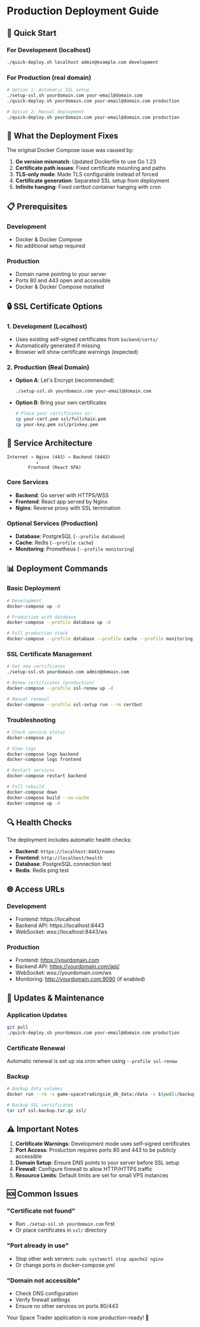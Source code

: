 # Production Deployment Guide

## 🚀 Quick Start

### For Development (localhost)
```bash
./quick-deploy.sh localhost admin@example.com development
```

### For Production (real domain)
```bash
# Option 1: Automatic SSL setup
./setup-ssl.sh yourdomain.com your-email@domain.com
./quick-deploy.sh yourdomain.com your-email@domain.com production

# Option 2: Manual deployment
./quick-deploy.sh yourdomain.com your-email@domain.com production
```

## 🔧 What the Deployment Fixes

The original Docker Compose issue was caused by:
1. **Go version mismatch**: Updated Dockerfile to use Go 1.23
2. **Certificate path issues**: Fixed certificate mounting and paths
3. **TLS-only mode**: Made TLS configurable instead of forced
4. **Certificate generation**: Separated SSL setup from deployment
5. **Infinite hanging**: Fixed certbot container hanging with cron

## 📋 Prerequisites

### Development
- Docker & Docker Compose
- No additional setup required

### Production
- Domain name pointing to your server
- Ports 80 and 443 open and accessible
- Docker & Docker Compose installed

## 🔒 SSL Certificate Options

### 1. Development (Localhost)
- Uses existing self-signed certificates from `backend/certs/`
- Automatically generated if missing
- Browser will show certificate warnings (expected)

### 2. Production (Real Domain)
- **Option A**: Let's Encrypt (recommended)
  ```bash
  ./setup-ssl.sh yourdomain.com your-email@domain.com
  ```
- **Option B**: Bring your own certificates
  ```bash
  # Place your certificates as:
  cp your-cert.pem ssl/fullchain.pem
  cp your-key.pem ssl/privkey.pem
  ```

## 🐳 Service Architecture

```
Internet → Nginx (443) → Backend (8443)
           ↓
        Frontend (React SPA)
```

### Core Services
- **Backend**: Go server with HTTPS/WSS
- **Frontend**: React app served by Nginx
- **Nginx**: Reverse proxy with SSL termination

### Optional Services (Production)
- **Database**: PostgreSQL (`--profile database`)
- **Cache**: Redis (`--profile cache`)
- **Monitoring**: Prometheus (`--profile monitoring`)

## 📊 Deployment Commands

### Basic Deployment
```bash
# Development
docker-compose up -d

# Production with database
docker-compose --profile database up -d

# Full production stack
docker-compose --profile database --profile cache --profile monitoring up -d
```

### SSL Certificate Management
```bash
# Get new certificates
./setup-ssl.sh yourdomain.com admin@domain.com

# Renew certificates (production)
docker-compose --profile ssl-renew up -d

# Manual renewal
docker-compose --profile ssl-setup run --rm certbot
```

### Troubleshooting
```bash
# Check service status
docker-compose ps

# View logs
docker-compose logs backend
docker-compose logs frontend

# Restart services
docker-compose restart backend

# Full rebuild
docker-compose down
docker-compose build --no-cache
docker-compose up -d
```

## 🔍 Health Checks

The deployment includes automatic health checks:
- **Backend**: `https://localhost:8443/rooms`
- **Frontend**: `http://localhost/health`
- **Database**: PostgreSQL connection test
- **Redis**: Redis ping test

## 🌐 Access URLs

### Development
- Frontend: https://localhost
- Backend API: https://localhost:8443
- WebSocket: wss://localhost:8443/ws

### Production
- Frontend: https://yourdomain.com
- Backend API: https://yourdomain.com/api/
- WebSocket: wss://yourdomain.com/ws
- Monitoring: http://yourdomain.com:9090 (if enabled)

## 🔄 Updates & Maintenance

### Application Updates
```bash
git pull
./quick-deploy.sh yourdomain.com your-email@domain.com production
```

### Certificate Renewal
Automatic renewal is set up via cron when using `--profile ssl-renew`

### Backup
```bash
# Backup data volumes
docker run --rm -v game-spacetradingsim_db_data:/data -v $(pwd):/backup ubuntu tar czf /backup/backup.tar.gz /data

# Backup SSL certificates
tar czf ssl-backup.tar.gz ssl/
```

## ⚠️ Important Notes

1. **Certificate Warnings**: Development mode uses self-signed certificates
2. **Port Access**: Production requires ports 80 and 443 to be publicly accessible
3. **Domain Setup**: Ensure DNS points to your server before SSL setup
4. **Firewall**: Configure firewall to allow HTTP/HTTPS traffic
5. **Resource Limits**: Default limits are set for small VPS instances

## 🆘 Common Issues

### "Certificate not found"
- Run `./setup-ssl.sh yourdomain.com` first
- Or place certificates in `ssl/` directory

### "Port already in use"
- Stop other web servers: `sudo systemctl stop apache2 nginx`
- Or change ports in docker-compose.yml

### "Domain not accessible"
- Check DNS configuration
- Verify firewall settings
- Ensure no other services on ports 80/443

Your Space Trader application is now production-ready! 🎉
